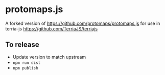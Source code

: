 # protomaps.js

A forked version of https://github.com/protomaps/protomaps.js for use in terria-js https://github.com/TerriaJS/terriajs

## To release

- Update version to match upstream
- `npm run dist`
- `npm publish`
